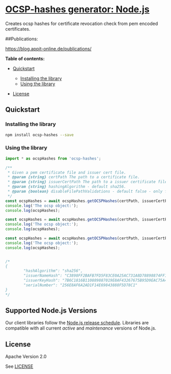 # [OCSP-hashes generator: Node.js](https://github.com/appit-online/ocsp-hashes)

Creates ocsp hashes for certificate revocation check from pem encoded certificates.


##Publications:

https://blog.appit-online.de/publications/


**Table of contents:**


* [Quickstart](#quickstart)

  * [Installing the library](#installing-the-library)
  * [Using the library](#using-the-library)
* [License](#license)

## Quickstart

### Installing the library

```bash
npm install ocsp-hashes --save
```


### Using the library

```javascript
import * as ocspHashes from 'ocsp-hashes';

/**
 * Given a pem certificate file and issuer cert file.
 * @param {string} certPath The path to a certificate file.
 * @param {string} issuerCertPath The path to a issuer certificate file.
 * @param {string} hashingAlgorithm - default sha256.
 * @param {boolean} disableFilePathValidations - default false - only for development or if you know what you are doing.
 */
const ocspHashes = await ocspHashes.getOCSPHashes(certPath, issuerCertPath, hashingAlgorithm, disableFilePathValidations);
console.log('The ocsp object:');
console.log(ocspHashes);

const ocspHashes = await ocspHashes.getOCSPHashes(certPath, issuerCertPath, hashingAlgorithm);
console.log('The ocsp object:');
console.log(ocspHashes);

const ocspHashes = await ocspHashes.getOCSPHashes(certPath, issuerCertPath);
console.log('The ocsp object:');
console.log(ocspHashes);


/*
{
        "hashAlgorithm": "sha256",
        "issuerNameHash": "C3898FF2BAFB7FD5F83CE0A25AC731A8D78898874FF17EA3EC01FAEF11F1E7B8",
        "issuerKeyHash": "7B6C1816B110889887019E8AF43267675B95D9EAC75A4476A0C259EB090EF705",
        "serialNumber": "256E8AF6A2AD1F14E69843888F5D78C1"
}
*/

```

## Supported Node.js Versions

Our client libraries follow the [Node.js release schedule](https://nodejs.org/en/about/releases/).
Libraries are compatible with all current _active_ and _maintenance_ versions of
Node.js.

## License

Apache Version 2.0

See [LICENSE](https://github.com/appit-online/ocsp-hashes/blob/master/LICENSE)
